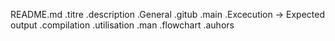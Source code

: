 README.md
.titre
.description
.General
.gitub
.main 
.Excecution -> Expected output
.compilation
.utilisation
.man
.flowchart
.auhors